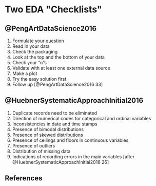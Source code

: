 # Two EDA "Checklists" #




## @PengArtDataScience2016 ##

1. Formulate your question
2. Read in your data
3. Check the packaging
4. Look at the top and the bottom of your data
5. Check your “n”s
6. Validate with at least one external data source 
7. Make a plot
8. Try the easy solution first
9. Follow up [@PengArtDataScience2016 33]

## @HuebnerSystematicApproachInitial2016 ##

1. Duplicate records need to be eliminated
2. Direction of numerical codes for categorical and ordinal variables
3. Inconsistencies in date and time stamps
4. Presence of bimodal distributions
5. Presence of skewed distributions
6. Presence of ceilings and floors in continuous variables
7. Presence of outliers
8. Distribution of missing data
9. Indications of recording errors in the main variables [after @HuebnerSystematicApproachInitial2016 26]

## References 
